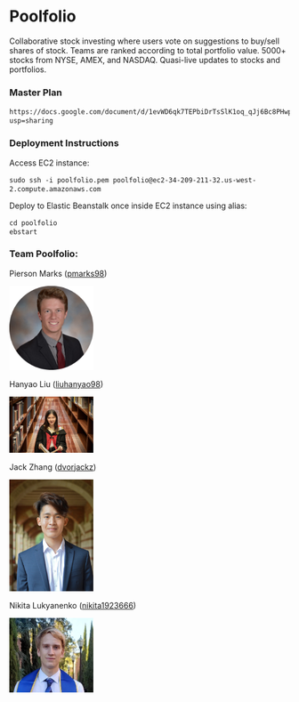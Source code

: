 # Poolfolio
Collaborative stock investing where users vote on suggestions to buy/sell shares of stock. Teams are ranked according to total portfolio value. 5000+ stocks from NYSE, AMEX, and NASDAQ. Quasi-live updates to stocks and portfolios.

### Master Plan
    https://docs.google.com/document/d/1evWD6qk7TEPbiDrTsSlK1oq_qJj6Bc8PHwp7SZ4WLc4/edit?usp=sharing
    
### Deployment Instructions
Access EC2 instance: 
```
sudo ssh -i poolfolio.pem poolfolio@ec2-34-209-211-32.us-west-2.compute.amazonaws.com 
```
Deploy to Elastic Beanstalk once inside EC2 instance using alias: 
```
cd poolfolio
ebstart
```
    
### Team Poolfolio:
Pierson Marks ([pmarks98](https://github.com/pmarks98))

<img src="profileimg/piersonmarks.png" width="30%" height="30%">

Hanyao Liu ([liuhanyao98](https://github.com/liuhanyao98))

<img src="profileimg/HanyaoLiu.jpeg" width="30%" height="30%">

Jack Zhang ([dvorjackz](https://github.com/dvorjackz))

<img src="profileimg/jackzhang.jpg" width="30%" height="30%">

Nikita Lukyanenko ([nikita1923666](https://github.com/nikita1923666))

<img src="profileimg/nikita.jpg" width="30%" height="30%">
